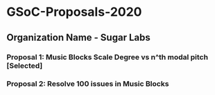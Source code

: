 # GSoC-Proposals-2020
## Organization Name - Sugar Labs

### Proposal 1: Music Blocks Scale Degree vs n^th modal pitch [Selected]

### Proposal 2: Resolve 100 issues in Music Blocks
